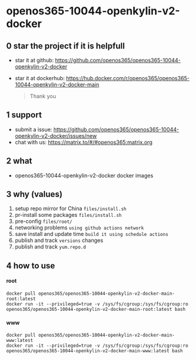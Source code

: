 # openos365-10044-openkylin-v2-docker

## 0 star the project if it is helpfull

* star it at github: https://github.com/openos365/openos365-10044-openkylin-v2-docker
* star it at dockerhub: https://hub.docker.com/r/openos365/openos365-10044-openkylin-v2-docker-main

  > Thank you

## 1 support

* submit a issue: https://github.com/openos365/openos365-10044-openkylin-v2-docker/issues/new
* chat with us: https://matrix.to/#/#openos365:matrix.org

## 2 what

* openos365-10044-openkylin-v2-docker docker images
  
## 3 why (values)

1. setup repo mirror for China `files/install.sh`
1. pr-install some packages `files/install.sh`
1. pre-config `files/root/`
1. networking problems `using github actions network`
1. save install and update time `build it using schedule actions`
1. publish and track `versions` changes
1. publish and track `yum.repo.d`

## 4 how to use

#### root
```
docker pull openos365/openos365-10044-openkylin-v2-docker-main-root:latest
docker run -it --privileged=true -v /sys/fs/cgroup:/sys/fs/cgroup:ro openos365/openos365-10044-openkylin-v2-docker-main-root:latest bash
```
#### www

```
docker pull openos365/openos365-10044-openkylin-v2-docker-main-www:latest
docker run -it --privileged=true -v /sys/fs/cgroup:/sys/fs/cgroup:ro openos365/openos365-10044-openkylin-v2-docker-main-www:latest bash
```

